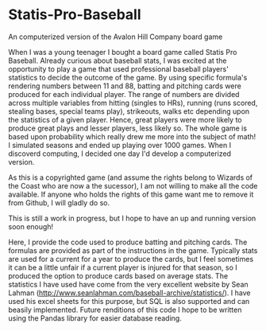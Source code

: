 # Statis-Pro-Baseball
An computerized version of the Avalon Hill Company board game

When I was a young teenager I bought a board game called Statis Pro Baseball. Already curious about baseball stats, I was excited at the opportunity to play a game that used professional baseball players' statistics to decide the outcome of the game. By using specific  formula's rendering numbers between 11 and 88, batting and pitching cards were produced for each individual player. The range of numbers are divided across multiple variables from hitting (singles to HRs), running (runs scored, stealing bases, special teams play), strikeouts, walks etc depending upon the statistics of a given player. Hence, great players were more likely to produce great plays and lesser players, less likely so. The whole game is based upon probability which really drew me more into the subject of math! I simulated seasons and ended up playing over 1000 games. When I discoverd computing, I decided one day I'd develop a computerized version.

As this is a copyrighted game (and assume the rights belong to Wizards of the Coast who are now a the sucessor), I am not willing to make all the code available. If anyone who holds the rights of this game want me to remove it from Github, I will gladly do so.

This is still a work in progress, but I hope to have an up and running version soon enough! 

Here, I provide the code used to produce batting and pitching cards. The formulas are provided as part of the instructions in the game. Typically stats are used for a current for a year to produce the cards, but I feel sometimes it can be a little unfair if a current player is injured for that season, so I produced the option to produce cards based on average stats. The statistics I have used have come from the very excellent website by Sean Lahman (http://www.seanlahman.com/baseball-archive/statistics/). I have used his excel sheets for this purpose, but SQL is also supported and can beasily implemented. Future renditions of this code I hope to be written using the Pandas library for easier database reading.
